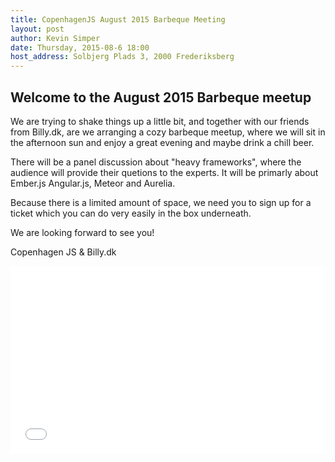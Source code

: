 ```yaml
---
title: CopenhagenJS August 2015 Barbeque Meeting
layout: post
author: Kevin Simper
date: Thursday, 2015-08-6 18:00
host_address: Solbjerg Plads 3, 2000 Frederiksberg
---
```


## Welcome to the August 2015 Barbeque meetup

We are trying to shake things up a little bit, and together with our friends
from Billy.dk, are we arranging a cozy barbeque meetup, where we will sit in
the afternoon sun and enjoy a great evening and maybe drink a chill beer.

There will be a panel discussion about "heavy frameworks", where the audience
will provide their quetions to the experts. It will be primarly about Ember.js
Angular.js, Meteor and Aurelia.

Because there is a limited amount of space, we need you to sign up for a ticket
which you can do very easily in the box underneath.

We are looking forward to see you!

Copenhagen JS & Billy.dk

<iframe  src="//eventbrite.com/tickets-external?eid=17787484846&ref=etckt" frameborder="0" height="300" width="100%" seamless="seamless" scrolling="auto" allowtransparency="true"></iframe>
